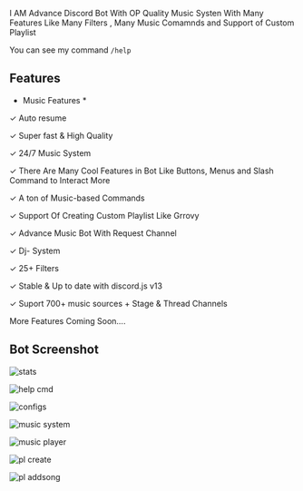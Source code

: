 I AM Advance Discord Bot With OP Quality Music Systen With Many Features Like Many Filters , Many Music Comamnds and Support of Custom Playlist

You can see my command `/help`

## Features

* Music Features *

✓ Auto resume

✓ Super fast & High Quality

✓ 24/7 Music System

✓ There Are Many Cool Features in Bot Like Buttons, Menus and Slash Command to Interact More

✓ A ton of Music-based Commands

✓ Support Of Creating Custom Playlist Like Grrovy

✓ Advance Music Bot With Request Channel

✓ Dj- System

✓ 25+ Filters

✓ Stable & Up to date with discord.js v13

✓ Suport 700+ music sources + Stage & Thread Channels

More Features Coming Soon....

## Bot Screenshot

![stats](https://media.discordapp.net/attachments/898221459393097809/952855604412690432/jarry_stats.png?width=454&height=416)

![help cmd](https://media.discordapp.net/attachments/898221459393097809/952855603095679056/jarry_help.png?width=456&height=422)

![configs](https://media.discordapp.net/attachments/898221459393097809/952855602776920084/jarry_config.png?width=516&height=262)

![music system](https://media.discordapp.net/attachments/898221459393097809/952855603385098260/jarry_music_system.png?width=451&height=422)

![music player](https://media.discordapp.net/attachments/898221459393097809/952855603871633448/jarry_player.png?width=460&height=322)

![pl create](https://media.discordapp.net/attachments/898221459393097809/952855604114890772/jarry_pl_create.png?width=498&height=240)

![pl addsong](https://media.discordapp.net/attachments/898221459393097809/952855603607375942/jarry_pl_add_song.png?width=503&height=285)

